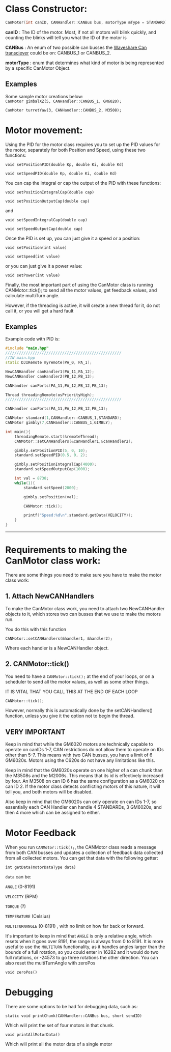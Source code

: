 # Class Constructor:

```cpp
CanMotor(int canID, CANHandler::CANBus bus, motorType mType = STANDARD)
```

**canID** : The ID of the motor. Most, if not all motors will blink quickly, and counting the blinks will tell you what the ID of the motor is

**CANBus** : An enum of two possible can busses the [Waveshare Can transciever](https://www.amazon.com/SN65HVD230-CAN-Board-Communication-Development/dp/B00KM6XMXO/ref=sr_1_1?crid=PL0JKI6FA69A&keywords=waveshare+can+transceiver&qid=1649575254&sprefix=waveshare+can+transceiv%2Caps%2C323&sr=8-1) could be on: CANBUS_1 or CANBUS_2.

**motorType** : enum that determines what kind of motor is being represented by a specific CanMotor Object.

## Examples

Some sample motor creations below:  
`CanMotor gimbalXZ(5, CANHandler::CANBUS_1, GM6020);`

`CanMotor turretYaw(3, CANHandler::CANBUS_2, M3508);`

# Motor movement:

Using the PID for the motor class requires you to set up the PID values for the motor, separately for both Position and Speed, using these two functions:  

`void setPositionPID(double Kp, double Ki, double Kd)`

`void setSpeedPID(double Kp, double Ki, double Kd)`

You can cap the integral or cap the output of the PID with these functions:  

`void setPositionIntegralCap(double cap)`

`void setPositionOutputCap(double cap)`

and

`void setSpeedIntegralCap(double cap)`

`void setSpeedOutputCap(double cap)`

Once the PID is set up, you can just give it a speed or a position:

`void setPosition(int value)`

`void setSpeed(int value)`

or you can just give it a power value:

`void setPower(int value)`

Finally, the most important part of using the CanMotor class is running CANMotor::tick(); to send all the motor values, get feedback values, and calculate multiTurn angle. 

However, if the threading is active, it will create a new thread for it, do not call it, or you will get a hard fault

## Examples

Example code with PID is:

```cpp
#include "main.hpp"
///////////////////////////////////////////////////
//IN main.hpp
static DJIRemote myremote(PA_0, PA_1);

NewCANHandler canHandler1(PA_11,PA_12);
NewCANHandler canHandler2(PB_12,PB_13);

CANHandler canPorts(PA_11,PA_12,PB_12,PB_13);

Thread threadingRemote(osPriorityHigh);
///////////////////////////////////////////////////

CANHandler canPorts(PA_11,PA_12,PB_12,PB_13);

CANMotor standard(1,CANHandler::CANBUS_1,STANDARD);
CANMotor gimbly(7,CANHandler::CANBUS_1,GIMBLY);

int main(){
    threadingRemote.start(&remoteThread);
    CANMotor::setCANHandlers(&canHandler1,&canHandler2);

    gimbly.setPositionPID(5, 0, 10);
    standard.setSpeedPID(0.5, 0, 2);

    gimbly.setPositionIntegralCap(4000);
    standard.setSpeedOutputCap(1000);

    int val = 8738;
    while(1){
        standard.setSpeed(2000);

        gimbly.setPosition(val);

        CANMotor::tick();

        printf("Speed:%d\n",standard.getData(VELOCITY));
    }
}
```

---

# Requirements to making the CanMotor class work:

There are some things you need to make sure you have to make the motor class work:

## 1. Attach NewCANHandlers

To make the CanMotor class work, you need to attach two NewCANHandler objects to it, which stores two can busses that we use to make the motors run.

You do this with this function

`CANMotor::setCANHandlers(&handler1, &handler2);`

Where each handler is a NewCANHandler object.

## 2. CANMotor::tick()

You need to have a `CANMotor::tick();` at the end of your loops, or on a scheduler to send all the motor values, as well as some other things.

IT IS VITAL THAT YOU CALL THIS AT THE END OF EACH LOOP

```cpp
CANMotor::tick();
```

However, normally this is automatically done by the setCANHandlers() function, unless you give it the option not to begin the thread.

## **VERY IMPORTANT**

Keep in mind that while the GM6020 motors are technically capable to operate on canIDs 1-7, CAN restrictions do not allow them to operate on IDs other than 5-7. This means with two CAN busses, you have a limit of 6 GM6020s. Motors using the C620s do not have any limitations like this.

Keep in mind that the GM6020s operate on one higher of a can chunk than the M3508s and the M2006s. This means that its id is effectively increased by four. An M3508 on can ID 6 has the same configuration as a GM6020 on can ID 2. If the motor class detects conflicting motors of this nature, it will tell you, and both motors will be disabled.

Also keep in mind that the GM6020s can only operate on can IDs 1-7, so essentially each CAN Handler can handle 4 STANDARDs, 3 GM6020s, and then 4 more which can be assigned to either.

# Motor Feedback

When you run `CANMotor::tick();`, the CANMotor class reads a message from both CAN busses and updates a collection of feedback data collected from all collected motors. You can get that data with the following getter:

`int getData(motorDataType data)`

`data` can be:

`ANGLE` (0-8191)

`VELOCITY` (RPM)

`TORQUE` (?)

`TEMPERATURE` (Celsius)

`MULTITURNANGLE` (0-8191) , with no limit on how far back or forward.

It's important to keep in mind that `ANGLE` is only a relative angle, which resets when it goes over 8191, the range is always from 0 to 8191. It is more useful to use the `MULTITURN` functionality, as it handles angles larger than the bounds of a full rotation, so you could enter in 16282 and it would do two full rotations, or -24573 to go three rotations the other direction.
You can also reset the multiTurnAngle with zeroPos

`void zeroPos()`



# Debugging

There are some options to be had for debugging data, such as:


`static void printChunk(CANHandler::CANBus bus, short sendID)`

Which will print the set of four motors in that chunk.



`void printAllMotorData()`

Which will print all the motor data of a single motor
